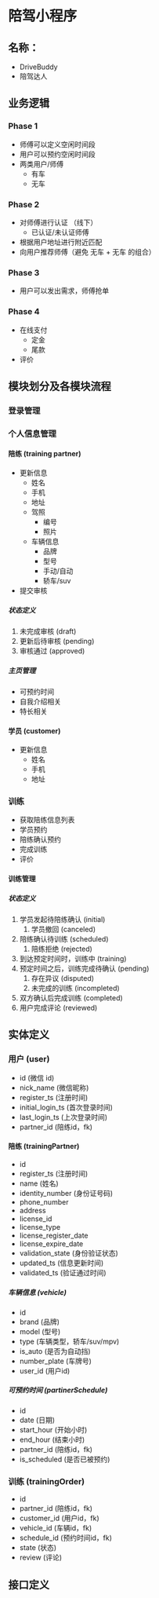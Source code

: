 # 陪驾小程序
## 名称：
- DriveBuddy
- 陪驾达人


## 业务逻辑
### Phase 1
- 师傅可以定义空闲时间段
- 用户可以预约空闲时间段
- 两类用户/师傅
	- 有车
	- 无车
### Phase 2
- 对师傅进行认证 （线下）
	- 已认证/未认证师傅
- 根据用户地址进行附近匹配
- 向用户推荐师傅（避免 无车 + 无车 的组合）
### Phase 3
- 用户可以发出需求，师傅抢单
### Phase 4
- 在线支付
	- 定金
	- 尾款
- 评价

## 模块划分及各模块流程
### 登录管理

### 个人信息管理
#### 陪练 (training partner)
- 更新信息
	- 姓名
	- 手机
	- 地址
	- 驾照
    	- 编号
    	- 照片
	- 车辆信息
    	- 品牌
    	- 型号
    	- 手动/自动
    	- 轿车/suv
- 提交审核
##### 状态定义
1. 未完成审核 (draft)
1. 更新后待审核 (pending)
1. 审核通过 (approved)

##### 主页管理
- 可预约时间
- 自我介绍相关
- 特长相关

#### 学员 (customer)
- 更新信息
  - 姓名
  - 手机
  - 地址

### 训练
- 获取陪练信息列表
- 学员预约
- 陪练确认预约
- 完成训练
- 评价
#### 训练管理
##### 状态定义
1. 学员发起待陪练确认 (initial)
	1. 学员撤回 (canceled)
1. 陪练确认待训练 (scheduled)
	1. 陪练拒绝 (rejected)
1. 到达预定时间时，训练中 (training)
1. 预定时间之后，训练完成待确认 (pending)
	1. 存在异议 (disputed)
	1. 未完成的训练 (incompleted)
1. 双方确认后完成训练 (completed)
1. 用户完成评论 (reviewed)



## 实体定义
### 用户 (user)
- id (微信 id)
- nick_name (微信昵称)
- register_ts (注册时间)
- initial_login_ts (首次登录时间)
- last_login_ts (上次登录时间)
- partner_id (陪练id，fk)

#### 陪练 (trainingPartner)
- id
- register_ts (注册时间)
- name (姓名)
- identity_number (身份证号码)
- phone_number
- address
- license_id
- license_type
- license_register_date
- license_expire_date
- validation_state (身份验证状态)
- updated_ts (信息更新时间)
- validated_ts (验证通过时间)

##### 车辆信息 (vehicle)
- id
- brand (品牌)
- model (型号)
- type (车辆类型，轿车/suv/mpv)
- is_auto (是否为自动挡)
- number_plate (车牌号)
- user_id (用户id)

##### 可预约时间 (partinerSchedule)
- id
- date (日期)
- start_hour (开始小时)
- end_hour (结束小时)
- partner_id (陪练id，fk)
- is_scheduled (是否已被预约)

### 训练 (trainingOrder)
- id
- partner_id (陪练id，fk)
- customer_id (用户id，fk)
- vehicle_id (车辆id，fk)
- schedule_id (预约时间id，fk)
- state (状态)
- review (评论)


## 接口定义
